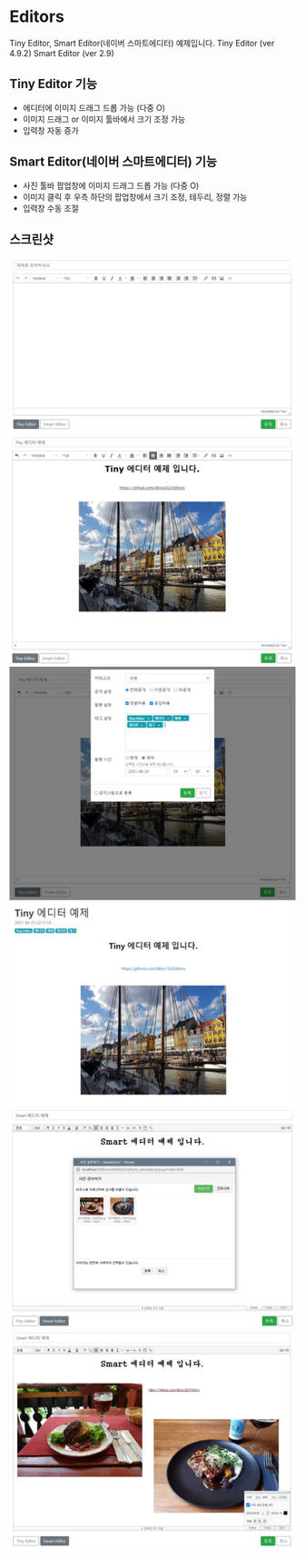 # Editors

Tiny Editor, Smart Editor(네이버 스마트에디터) 예제입니다.
Tiny Editor (ver 4.9.2)
Smart Editor (ver 2.9)

## Tiny Editor 기능
- 에디터에 이미지 드래그 드롭 가능 (다중 O)
- 이미지 드래그 or 이미지 툴바에서 크기 조정 가능
- 입력창 자동 증가

## Smart Editor(네이버 스마트에디터) 기능
- 사진 툴바 팝업창에 이미지 드래그 드롭 가능 (다중 O)
- 이미지 클릭 후 우측 하단의 팝업창에서 크기 조정, 테두리, 정렬 가능
- 입력창 수동 조절

## 스크린샷
![tiny editor](./tiny_editor_1.JPG)
![tiny editor](./tiny_editor_2.JPG)
![editor write](./editor_write.JPG)
![editor view](./editor_view.JPG)
![smart editor](./smart_editor_1.JPG)
![smart editor](./smart_editor_2.JPG)
